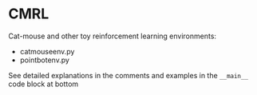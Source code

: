 # CMRL

Cat-mouse and other toy reinforcement learning environments:

- catmouseenv.py
- pointbotenv.py

See detailed explanations in the comments and examples in the `__main__` code block at bottom

